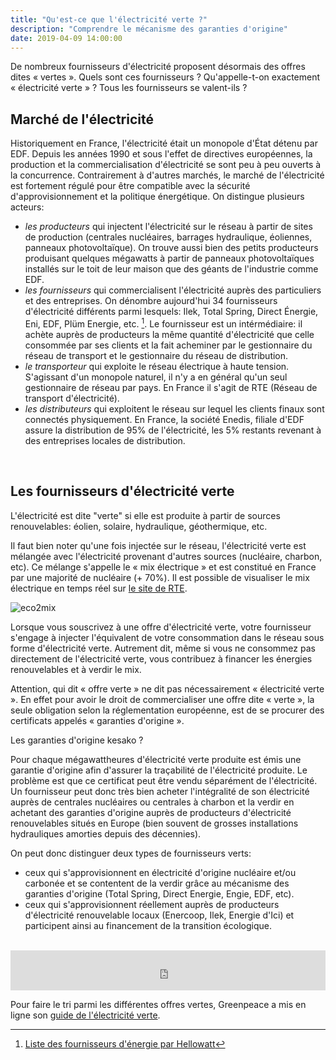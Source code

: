 ```yaml
---
title: "Qu'est-ce que l'électricité verte ?"
description: "Comprendre le mécanisme des garanties d'origine"
date: 2019-04-09 14:00:00
---
```


De nombreux fournisseurs d'électricité proposent désormais des offres dites « vertes ». Quels sont ces fournisseurs ? Qu'appelle-t-on exactement « électricité verte » ? Tous les fournisseurs se valent-ils ?

## Marché de l'électricité

Historiquement en France, l'électricité était un monopole d'État détenu par EDF. Depuis les années 1990 et sous l'effet de directives européennes, la production et la commercialisation d'électricité se sont peu à peu ouverts à la concurrence. Contrairement à d'autres marchés, le marché de l'électricité est fortement régulé pour être compatible avec la sécurité d'approvisionnement et la politique énergétique. On distingue plusieurs acteurs:

* *les producteurs* qui injectent l'électricité sur le réseau à partir de sites de production (centrales nucléaires, barrages hydraulique, éoliennes, panneaux photovoltaïque). On trouve aussi bien des petits producteurs produisant quelques mégawatts à partir de panneaux photovoltaïques installés sur le toit de leur maison que des géants de l'industrie comme EDF.
* *les fournisseurs* qui commercialisent l'électricité auprès des particuliers et des entreprises. On dénombre aujourd'hui 34 fournisseurs d'électricité différents parmi lesquels: Ilek, Total Spring, Direct Énergie, Eni, EDF, Plüm Energie, etc. [^fournisseur]. Le fournisseur est un intérmédiaire: il achète auprès de producteurs la même quantité d'électricité que celle consommée par ses clients et la fait acheminer par le gestionnaire du réseau de transport et le gestionnaire du réseau de distribution.
* *le transporteur* qui exploite le réseau électrique à haute tension. S'agissant d'un monopole naturel, il n'y a en général qu'un seul gestionnaire de réseau par pays. En France il s'agit de RTE (Réseau de transport d'électricité).
* *les distributeurs* qui exploitent le réseau sur lequel les clients finaux sont connectés physiquement. En France, la société Enedis, filiale d'EDF assure la distribution de 95% de l'électricité, les 5% restants revenant à des entreprises locales de distribution.

<br/>

## Les fournisseurs d'électricité verte

L'électricité est dite "verte" si elle est produite à partir de sources renouvelables: éolien, solaire, hydraulique, géothermique, etc.

Il faut bien noter qu'une fois injectée sur le réseau, l'électricité verte est mélangée avec l'électricité provenant d'autres sources (nucléaire, charbon, etc). Ce mélange s'appelle le « mix électrique » et est constitué en France par une majorité de nucléaire (+ 70%). Il est possible de visualiser le mix électrique en temps réel sur [le site de RTE](https://rte-france.com/en/eco2mix/eco2mix-mix-energetique-en).

![eco2mix]({{site.url}}/assets/images/electricite-verte/eco2mix.png)

Lorsque vous souscrivez à une offre d'électricité verte, votre fournisseur s'engage à injecter l'équivalent de votre consommation dans le réseau sous forme d'électricité verte. Autrement dit, même si vous ne consommez pas directement de l'électricité verte, vous contribuez à financer les énergies renouvelables et à verdir le mix.

Attention, qui dit « offre verte » ne dit pas nécessairement « électricité verte ». En effet pour avoir le droit de commercialiser une offre dite « verte », la seule obligation selon la réglementation européenne, est de se procurer des certificats appelés « garanties d'origine ».

Les garanties d'origine kesako ?

Pour chaque mégawattheures d'électricité verte produite est émis une garantie d'origine afin d'assurer la traçabilité de l'électricité produite. Le problème est que ce certificat peut être vendu séparément de l'électricité. Un fournisseur peut donc très bien acheter l'intégralité de son électricité auprès de centrales nucléaires ou centrales à charbon et la verdir en achetant des garanties d'origine auprès de producteurs d'électricité renouvelables situés en Europe (bien souvent de grosses installations hydrauliques amorties depuis des décennies).

On peut donc distinguer deux types de fournisseurs verts:

* ceux qui s'approvisionnent en électricité d'origine nucléaire et/ou carbonée et se contentent de la verdir grâce au mécanisme des garanties d'origine (Total Spring, Direct Energie, Engie, EDF, etc).
* ceux qui s'approvisionnent réellement auprès de producteurs d'électricité renouvelable locaux (Enercoop, Ilek, Energie d'Ici) et participent ainsi au financement de la transition écologique.

<br/>

<iframe src="https://www.franceinter.fr/embed/player/aod/c0f7acaa-f875-447f-9cc5-e03fa0f9d9e4" width="100%" height="64" frameborder="0" scrolling="no"></iframe>

Pour faire le tri parmi les différentes offres vertes, Greenpeace a mis en ligne son [guide de l'électricité verte](https://www.guide-electricite-verte.fr/).


[^fournisseur]: [Liste des fournisseurs d'énergie par Hellowatt](https://www.hellowatt.fr/electricite-et-gaz/liste-fournisseurs-energie)
